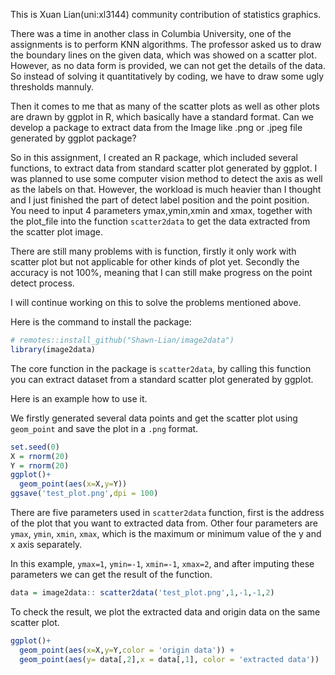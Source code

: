 This is Xuan Lian(uni:xl3144) community contribution of statistics graphics.

There was a time in another class in Columbia University, one of the assignments is to perform KNN algorithms. The professor asked us to draw the boundary lines on the given data, which was showed on a scatter plot. However, as no data form is provided, we can not get the details of the data. So instead of solving it quantitatively by coding, we have to draw some ugly thresholds mannuly.

Then it comes to me that as many of the scatter plots as well as other plots are drawn by ggplot in R, which basically have a standard format. Can we develop a package to extract data from the Image like .png or .jpeg file generated by ggplot package?

So in this assignment, I created an R package, which included several functions, to extract data from standard scatter plot generated by ggplot. I was planned to use some computer vision method to detect the axis as well as the labels on that. However, the workload is much heavier than I thought and I just finished the part of detect label position and the point position. You need to input 4 parameters ymax,ymin,xmin and xmax, together with the plot_file into the function `scatter2data` to get the data extracted from the scatter plot image.

There are still many problems with is function, firstly it only work with scatter plot but not applicable for other kinds of plot yet.
Secondly the accuracy is not 100%, meaning that I can still make progress on the point detect process.

I will continue working on this to solve the problems mentioned above.

Here is the command to install the package:

```r
# remotes::install_github("Shawn-Lian/image2data")
library(image2data)
```

The core function in the package is `scatter2data`, by calling this function you can extract dataset from a standard scatter plot generated by ggplot.

Here is an example how to use it.

We firstly generated several data points and get the scatter plot using `geom_point` and save the plot in a `.png` format.

```r
set.seed(0)
X = rnorm(20)
Y = rnorm(20)
ggplot()+
  geom_point(aes(x=X,y=Y))
ggsave('test_plot.png',dpi = 100)
```
There are five parameters used in `scatter2data` function, first is the address of the plot that you want to extracted data from. Other four parameters are `ymax`, `ymin`, `xmin`, `xmax`, which is the maximum or minimum value of the y and x axis separately.

In this example, `ymax=1`, `ymin=-1`, `xmin=-1`, `xmax=2`, and after imputing these parameters we can get the result of the function.

```r
data = image2data:: scatter2data('test_plot.png',1,-1,-1,2)
```

To check the result, we plot the extracted data and origin data on the same scatter plot.

```r
ggplot()+
  geom_point(aes(x=X,y=Y,color = 'origin data')) +
  geom_point(aes(y= data[,2],x = data[,1], color = 'extracted data'))
```
